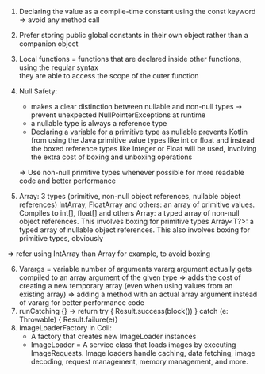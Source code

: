 1. Declaring the value as a compile-time constant using the const keyword
=> avoid any method call
2. Prefer storing public global constants in their own object rather than a companion object
3. Local functions = functions that are declared inside other functions, using the regular syntax	
they are able to access the scope of the outer function
4. Null Safety:
    - makes a clear distinction between nullable and non-null types -> prevent unexpected NullPointerExceptions at runtime
    - a nullable type is always a reference type
    - Declaring a variable for a primitive type as nullable prevents Kotlin from using the Java primitive value types like int or float and instead the boxed reference types like Integer or Float will be used, involving the extra cost of boxing and unboxing operations
    
    => Use non-null primitive types whenever possible for more readable code and better performance
    
5. Array: 3 types (primitive, non-null object references, nullable object references)
IntArray, FloatArray and others: an array of primitive values. Compiles to int[], float[] and others
Array<T>: a typed array of non-null object references. This involves boxing for primitive types
Array<T?>: a typed array of nullable object references. This also involves boxing for primitive types, obviously

=> refer using IntArray than Array<Int> for example, to avoid boxing

6. Varargs = variable number of arguments
vararg argument actually gets compiled to an array argument of the given type
=> adds the cost of creating a new temporary array (even when using values from an existing array)
=> adding a method with an actual array argument instead of vararg for better performance code
7. runCatching {}
-> return try { Result.success(block()) } catch (e: Throwable) { Result.failure(e)}
8. ImageLoaderFactory in Coil:
    - A factory that creates new ImageLoader instances
    - ImageLoader = A service class that loads images by executing ImageRequests. Image loaders handle caching, data fetching, image decoding, request management, memory management, and more.